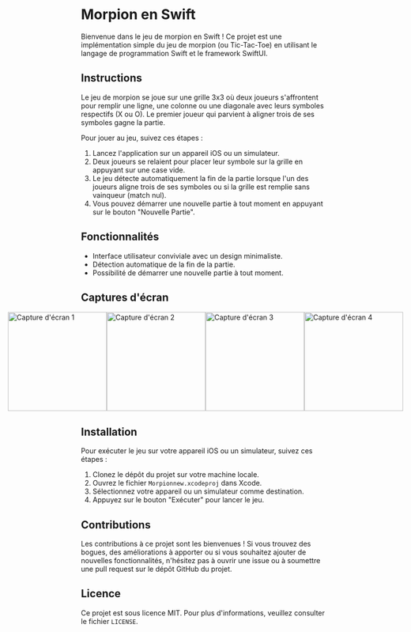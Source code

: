 # Morpion en Swift

Bienvenue dans le jeu de morpion en Swift ! Ce projet est une implémentation simple du jeu de morpion (ou Tic-Tac-Toe) en utilisant le langage de programmation Swift et le framework SwiftUI.

## Instructions

Le jeu de morpion se joue sur une grille 3x3 où deux joueurs s'affrontent pour remplir une ligne, une colonne ou une diagonale avec leurs symboles respectifs (X ou O). Le premier joueur qui parvient à aligner trois de ses symboles gagne la partie.

Pour jouer au jeu, suivez ces étapes :

1. Lancez l'application sur un appareil iOS ou un simulateur.
2. Deux joueurs se relaient pour placer leur symbole sur la grille en appuyant sur une case vide.
3. Le jeu détecte automatiquement la fin de la partie lorsque l'un des joueurs aligne trois de ses symboles ou si la grille est remplie sans vainqueur (match nul).
4. Vous pouvez démarrer une nouvelle partie à tout moment en appuyant sur le bouton "Nouvelle Partie".

## Fonctionnalités

- Interface utilisateur conviviale avec un design minimaliste.
- Détection automatique de la fin de la partie.
- Possibilité de démarrer une nouvelle partie à tout moment.

## Captures d'écran

<div style="display:flex; justify-content: center;">
    <img src="https://github.com/BanggEddy/SwiftMorpion/assets/108392457/b81228bf-8fcd-4f03-8d97-1a2e9e351792" alt="Capture d'écran 1" width="200">
    <img src="https://github.com/BanggEddy/SwiftMorpion/assets/108392457/276a8cfe-89cc-4945-8bfb-86366b733d5e" alt="Capture d'écran 2" width="200">
    <img src="https://github.com/BanggEddy/SwiftMorpion/assets/108392457/34d1e968-f3e5-40a3-92d8-5df8ffd9774e" alt="Capture d'écran 3" width="200">
    <img src="https://github.com/BanggEddy/SwiftMorpion/assets/108392457/20169234-791e-4ae3-8143-65967f03dd99" alt="Capture d'écran 4" width="200">
</div>



## Installation

Pour exécuter le jeu sur votre appareil iOS ou un simulateur, suivez ces étapes :

1. Clonez le dépôt du projet sur votre machine locale.
2. Ouvrez le fichier `Morpionnew.xcodeproj` dans Xcode.
3. Sélectionnez votre appareil ou un simulateur comme destination.
4. Appuyez sur le bouton "Exécuter" pour lancer le jeu.

## Contributions

Les contributions à ce projet sont les bienvenues ! Si vous trouvez des bogues, des améliorations à apporter ou si vous souhaitez ajouter de nouvelles fonctionnalités, n'hésitez pas à ouvrir une issue ou à soumettre une pull request sur le dépôt GitHub du projet.

## Licence

Ce projet est sous licence MIT. Pour plus d'informations, veuillez consulter le fichier `LICENSE`.
